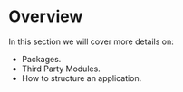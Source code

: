 # Overview

In this section we will cover more details on:

* Packages.
* Third Party Modules.
* How to structure an application.
